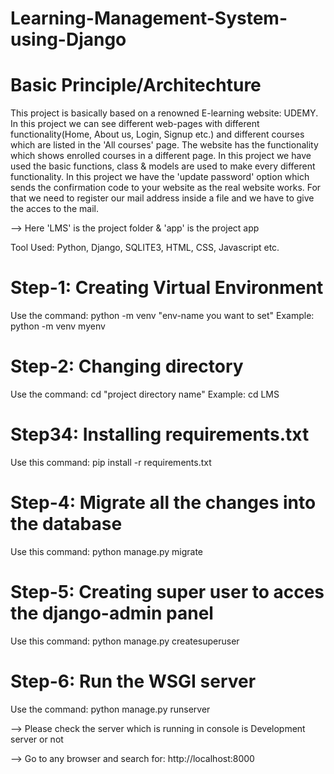 # Learning-Management-System-using-Django


# Basic Principle/Architechture
This project is basically based on a renowned E-learning website: UDEMY. In this project we can see different 
web-pages with different functionality(Home, About us, Login, Signup etc.) and different courses which are 
listed in the 'All courses' page. The website has the functionality which shows enrolled courses in a 
different page. In this project we have used the basic functions, class & models are used to make every 
different functionality. In this project we have the 'update password' option which sends the confirmation 
code to your website as the real website works. For that we need to register our mail address inside a file 
and we have to give the acces to the mail.


--> Here 'LMS' is the project folder & 'app' is the project app


Tool Used: Python, Django, SQLITE3, HTML, CSS, Javascript etc.


# Step-1: Creating Virtual Environment
Use the command: python -m venv "env-name you want to set"
Example: python -m venv myenv


# Step-2: Changing directory
Use the command: cd "project directory name"
Example: cd LMS


# Step34: Installing requirements.txt
Use this command: pip install -r requirements.txt


# Step-4: Migrate all the changes into the database
Use this command: python manage.py migrate


# Step-5: Creating super user to acces the django-admin panel
Use this command: python manage.py createsuperuser


# Step-6: Run the WSGI server
Use the command: python manage.py runserver

--> Please check the server which is running in console is Development server or not

--> Go to any browser and search for: http://localhost:8000
